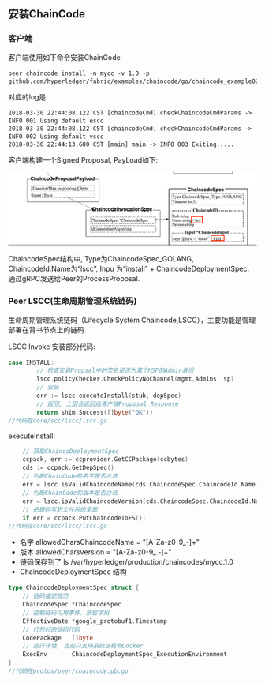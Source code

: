 ## 安装ChainCode

### 客户端

客户端使用如下命令安装ChainCode

```shell
peer chaincode install -n mycc -v 1.0 -p github.com/hyperledger/fabric/examples/chaincode/go/chaincode_example02
```

对应的log是:

```
2018-03-30 22:44:08.122 CST [chaincodeCmd] checkChaincodeCmdParams -> INFO 001 Using default escc
2018-03-30 22:44:08.122 CST [chaincodeCmd] checkChaincodeCmdParams -> INFO 002 Using default vscc
2018-03-30 22:44:13.680 CST [main] main -> INFO 003 Exiting.....

```

客户端构建一个Signed Proposal, PayLoad如下:

![](_images/sp_install_cc.png)

ChaincodeSpec结构中, Type为ChaincodeSpec_GOLANG, ChaincodeId.Name为“lscc”, Inpu 为“install” + ChaincodeDeploymentSpec. 通过gRPC发送给Peer的ProcessProposal.



### Peer LSCC(生命周期管理系统链码)

生命周期管理系统链码（Lifecycle System Chaincode,LSCC），主要功能是管理部署在背书节点上的链码.

LSCC Invoke 安装部分代码:

```go
case INSTALL:
		// 检查安装Propsal中的签名是否为某个MSP的Admin身份
		lscc.policyChecker.CheckPolicyNoChannel(mgmt.Admins, sp)
		// 安装
		err := lscc.executeInstall(stub, depSpec)
		// 返回, 上层会返回给客户端Proposal Response
		return shim.Success([]byte("OK"))
//代码在core/scc/lscc/lscc.go
```

executeInstall:

```go
	// 获取ChaincoDeploymentSpec
    ccpack, err := ccprovider.GetCCPackage(ccbytes)
	cds := ccpack.GetDepSpec()
	// 判断ChainCode的名字是否合法
	err = lscc.isValidChaincodeName(cds.ChaincodeSpec.ChaincodeId.Name)
	// 判断ChainCode的版本是否合法
	err = lscc.isValidChaincodeVersion(cds.ChaincodeSpec.ChaincodeId.Name, 			cds.ChaincodeSpec.ChaincodeId.Version)
	// 把链码写到文件系统里面
	if err = ccpack.PutChaincodeToFS();
//代码在core/scc/lscc/lscc.go
```

- 名字 allowedCharsChaincodeName = "[A-Za-z0-9_-]+"
- 版本 allowedCharsVersion       = "[A-Za-z0-9_.-]+"
- 链码保存到了 ls /var/hyperledger/production/chaincodes/mycc.1.0
- ChaincodeDeploymentSpec 结构

```go
type ChaincodeDeploymentSpec struct {    
    // 链码描述规范    
    ChaincodeSpec *ChaincodeSpec    
    // 控制链码可用事件，预留字段    
    EffectiveDate *google_protobuf1.Timestamp    
    // 打包好的链码代码    
    CodePackage   []byte    
    // 运行环境, 当前只支持系统进程和Docker    
    ExecEnv       ChaincodeDeploymentSpec_ExecutionEnvironment
}
//代码在protos/peer/chaincode.pb.go
```

